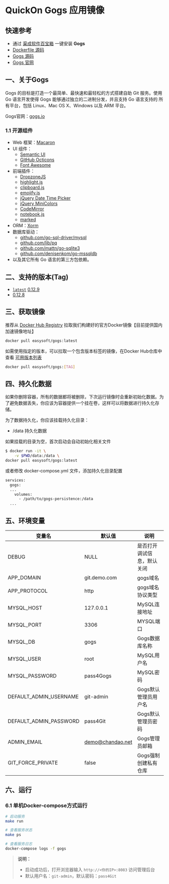 # QuickOn Gogs 应用镜像

## 快速参考

- 通过 [渠成软件百宝箱](https://www.qucheng.com/app-install/install-gogs-127.html) 一键安装 **Gogs**
- [Dockerfile 源码](https://github.com/quicklyon/gogs-docker)
- [Gogs 源码](https://github.com/gogs/gogs)
- [Gogs 官网](https://gogs.io/)

## 一、关于Gogs

Gogs 的目标是打造一个最简单、最快速和最轻松的方式搭建自助 Git 服务。使用 Go 语言开发使得 Gogs 能够通过独立的二进制分发，并且支持 Go 语言支持的 所有平台，包括 Linux、Mac OS X、Windows 以及 ARM 平台。

Gogs官网：[gogs.io](https://gogs.io/)

### 1.1 开源组件

- Web 框架：[Macaron](http://go-macaron.com)
- UI 组件：
  - [Semantic UI](http://semantic-ui.com/)
  - [GitHub Octicons](https://octicons.github.com/)
  - [Font Awesome](http://fontawesome.io/)
- 前端插件：
  - [DropzoneJS](http://www.dropzonejs.com/)
  - [highlight.js](https://highlightjs.org/)
  - [clipboard.js](https://zenorocha.github.io/clipboard.js/)
  - [emojify.js](https://github.com/Ranks/emojify.js)
  - [jQuery Date Time Picker](https://github.com/xdan/datetimepicker)
  - [jQuery MiniColors](https://github.com/claviska/jquery-minicolors)
  - [CodeMirror](https://codemirror.net/)
  - [notebook.js](https://github.com/jsvine/notebookjs)
  - [marked](https://github.com/chjj/marked)
- ORM：[Xorm](https://github.com/go-xorm/xorm)
- 数据库驱动：
  - [github.com/go-sql-driver/mysql](https://github.com/go-sql-driver/mysql)
  - [github.com/lib/pq](https://github.com/lib/pq)
  - [github.com/mattn/go-sqlite3](https://github.com/mattn/go-sqlite3)
  - [github.com/denisenkom/go-mssqldb](https://github.com/denisenkom/go-mssqldb)
- 以及其它所有 Go 语言的第三方包依赖。

## 二、支持的版本(Tag)

- [`latest`](https://github.com/gogs/gogs/releases) [0.12.9](https://github.com/gogs/gogs/releases/tag/v0.12.9)
- [0.12.8](https://github.com/gogs/gogs/releases/tag/v0.12.8)

## 三、获取镜像

推荐从 [Docker Hub Registry](https://hub.docker.com/r/easysoft/gogs) 拉取我们构建好的官方Docker镜像【目前提供国内加速镜像地址】

```bash
docker pull easysoft/gogs:latest
```

如需使用指定的版本，可以拉取一个包含版本标签的镜像，在Docker Hub仓库中查看 [可用版本列表](https://hub.docker.com/r/easysoft/gogs/tags/)

```bash
docker pull easysoft/gogs:[TAG]
```

## 四、持久化数据

如果你删除容器，所有的数据都将被删除，下次运行镜像时会重新初始化数据。为了避免数据丢失，你应该为容器提供一个挂在卷，这样可以将数据进行持久化存储。

为了数据持久化，你应该挂载持久化目录：

- /data 持久化数据

如果挂载的目录为空，首次启动会自动初始化相关文件

```bash
$ docker run -it \
    -v $PWD/data:/data \
docker pull easysoft/gogs:latest
```

或者修改 docker-compose.yml 文件，添加持久化目录配置

```bash
services:
  gogs:
  ...
    volumes:
      - /path/to/gogs-persistence:/data
  ...
```

## 五、环境变量

| 变量名           | 默认值        | 说明                                |
| ---------------- | ------------- | ----------------------------------|
| DEBUG                  | NULL              | 是否打开调试信息，默认关闭  |
| APP_DOMAIN             | git.demo.com      | gogs域名                 |
| APP_PROTOCOL           | http              | gogs域名协议类型          |
| MYSQL_HOST             | 127.0.0.1         | MySQL连接地址             |
| MYSQL_PORT             | 3306              | MYSQL端口                |
| MYSQL_DB               | gogs              | Gogs数据库名称            |
| MYSQL_USER             | root              | MySQL用户名              |
| MYSQL_PASSWORD         | pass4Gogs         | MySQL密码                |
| DEFAULT_ADMIN_USERNAME | git-admin         | Gogs默认管理员用户名       |
| DEFAULT_ADMIN_PASSWORD | pass4Git          | Gogs默认管理员密码         |
| ADMIN_EMAIL            | demo@chandao.net  | Gogs管理员邮箱            |
| GIT_FORCE_PRIVATE      | false             | Gogs强制创建私有仓库       |

## 六、运行

### 6.1 单机Docker-compose方式运行

```bash
# 启动服务
make run

# 查看服务状态
make ps

# 查看服务日志
docker-compose logs -f gogs

```

> **说明：**
>
> - 启动成功后，打开浏览器输入 `http://<你的IP>:8083` 访问管理后台
> - 默认用户名：`git-admin`，默认密码：`pass4Git`
